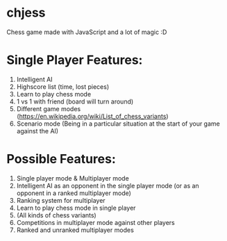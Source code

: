 # chjess
Chess game made with JavaScript and a lot of magic :D

# Single Player Features:
1. Intelligent AI
2. Highscore list (time, lost pieces)
3. Learn to play chess mode
4. 1 vs 1 with friend (board will turn around)
5. Different game modes (https://en.wikipedia.org/wiki/List_of_chess_variants)
6. Scenario mode (Being in a particular situation at the start of your game against the AI)

# Possible Features:
1. Single player mode & Multiplayer mode
2. Intelligent AI as an opponent in the single player mode (or as an opponent in a ranked multiplayer mode)
3. Ranking system for multiplayer
4. Learn to play chess mode in single player
5. (All kinds of chess variants)
6. Competitions in multiplayer mode against other players
7. Ranked and unranked multiplayer modes
